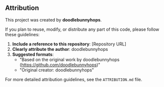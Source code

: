 ## Attribution

This project was created by **doodlebunnyhops**.

If you plan to reuse, modify, or distribute any part of this code, please follow these guidelines:

1. **Include a reference to this repository**: [Repository URL]
2. **Clearly attribute the author**: doodlebunnyhops
3. **Suggested formats**:
   - "Based on the original work by doodlebunnyhops (https://github.com/doodlebunnyhops)"
   - "Original creator: doodlebunnyhops"

For more detailed attribution guidelines, see the `ATTRIBUTION.md` file.
